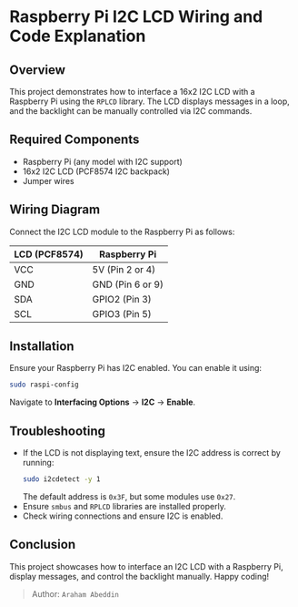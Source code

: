 # Raspberry Pi I2C LCD Wiring and Code Explanation

## Overview
This project demonstrates how to interface a 16x2 I2C LCD with a Raspberry Pi using the `RPLCD` library. The LCD displays messages in a loop, and the backlight can be manually controlled via I2C commands.

## Required Components
- Raspberry Pi (any model with I2C support)
- 16x2 I2C LCD (PCF8574 I2C backpack)
- Jumper wires

## Wiring Diagram
Connect the I2C LCD module to the Raspberry Pi as follows:

| LCD (PCF8574) | Raspberry Pi |
|--------------|--------------|
| VCC         | 5V (Pin 2 or 4) |
| GND         | GND (Pin 6 or 9) |
| SDA         | GPIO2 (Pin 3) |
| SCL         | GPIO3 (Pin 5) |

## Installation
Ensure your Raspberry Pi has I2C enabled. You can enable it using:
```bash
sudo raspi-config
```
Navigate to **Interfacing Options** → **I2C** → **Enable**.

## Troubleshooting
- If the LCD is not displaying text, ensure the I2C address is correct by running:
  ```bash
  sudo i2cdetect -y 1
  ```
  The default address is `0x3F`, but some modules use `0x27`.
- Ensure `smbus` and `RPLCD` libraries are installed properly.
- Check wiring connections and ensure I2C is enabled.

## Conclusion
This project showcases how to interface an I2C LCD with a Raspberry Pi, display messages, and control the backlight manually. Happy coding!

> Author: `Araham Abeddin`
